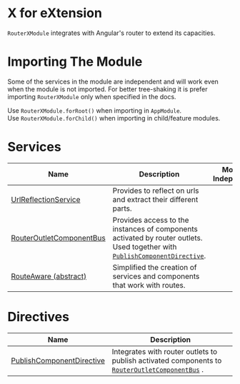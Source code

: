 # X for eXtension
`RouterXModule` integrates with Angular's router to extend its capacities.

# Importing The Module
Some of the services in the module are independent and will work even when the module is not imported. For better tree-shaking it is prefer importing `RouterXModule` only when specified in the docs.

Use `RouterXModule.forRoot()` when importing in `AppModule`.  
Use `RouterXModule.forChild()` when importing in child/feature modules.

# Services

| Name                                                                        | Description                                                                                                                                                                     | Module Independent                                               |
|-----------------------------------------------------------------------------|---------------------------------------------------------------------------------------------------------------------------------------------------------------------------------|:----------------------------------------------------------------:|
| [UrlReflectionService](/RouterXModule/UrlReflectionService)         | Provides to reflect on urls and extract their different parts.                                                                                                                  | ❌                                                               |
| [RouterOutletComponentBus](/RouterXModule/RouterOutletComponentBus) | Provides access to the instances of components activated by router outlets. Used together with [`PublishComponentDirective`](/RouterXModule/RouterOutletComponentBus/PublishComponentDirective). | [❕](/RouterXModule/RouterOutletComponentBus#How-to-use) |
| [RouteAware (abstract)](/RouterXModule/RouteAware-(abstract))                                        | Simplified the creation of services and components that work with routes.                                                                                                                      | ✔                                                               |

# Directives

| Name                                                                          | Description                                                                                                                                       |
|-------------------------------------------------------------------------------|---------------------------------------------------------------------------------------------------------------------------------------------------|
| [PublishComponentDirective](/RouterXModule/RouterOutletComponentBus/PublishComponentDirective) | Integrates with router outlets to publish activated components to [`RouterOutletComponentBus`](/RouterXModule/RouterOutletComponentBus) . |
